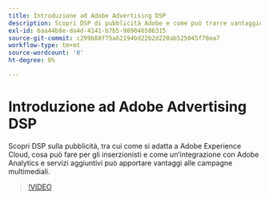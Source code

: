 ```yaml
---
title: Introduzione ad Adobe Advertising DSP
description: Scopri DSP di pubblicità Adobe e come può trarre vantaggio dalle tue campagne multimediali.
exl-id: 6aa44b8e-da4d-4141-b7b5-989046586315
source-git-commit: c299b88f75a62194bd22b2d220ab525045f78ea7
workflow-type: tm+mt
source-wordcount: '0'
ht-degree: 0%

---
```


# Introduzione ad Adobe Advertising DSP

Scopri DSP sulla pubblicità, tra cui come si adatta a Adobe Experience Cloud, cosa può fare per gli inserzionisti e come un’integrazione con Adobe Analytics e servizi aggiuntivi può apportare vantaggi alle campagne multimediali.

>[!VIDEO](https://video.tv.adobe.com/v/339200)
